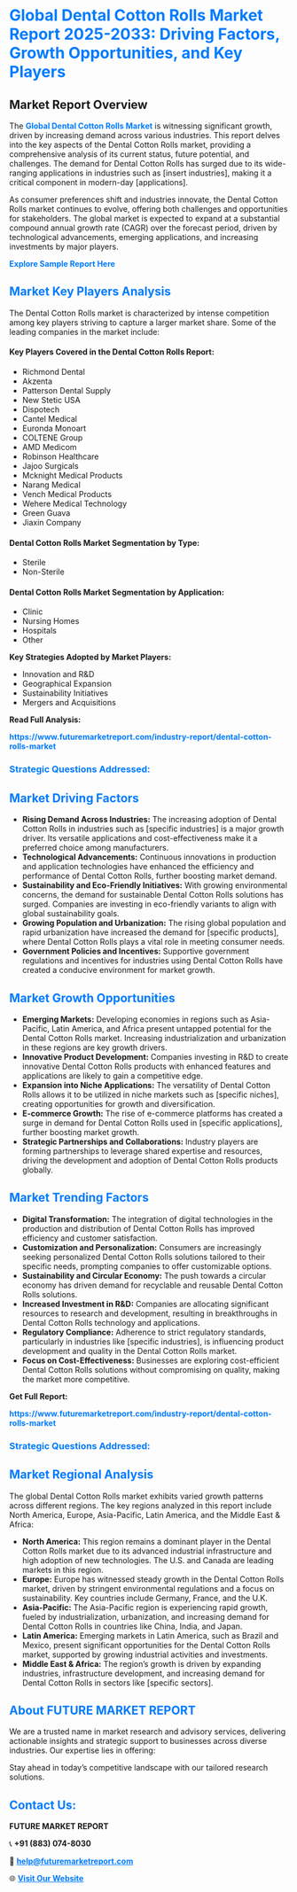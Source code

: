 <h1 style="color: #007BFF;">Global Dental Cotton Rolls Market Report 2025-2033: Driving Factors, Growth Opportunities, and Key Players</h1>

<section id="overview">
<h2>Market Report Overview</h2>
<p>The <a href="https://www.futuremarketreport.com/industry-report/dental-cotton-rolls-market" style="color: #007BFF; text-decoration: none;"><strong>Global Dental Cotton Rolls Market</strong></a> is witnessing significant growth, driven by increasing demand across various industries. This report delves into the key aspects of the Dental Cotton Rolls market, providing a comprehensive analysis of its current status, future potential, and challenges. The demand for Dental Cotton Rolls has surged due to its wide-ranging applications in industries such as [insert industries], making it a critical component in modern-day [applications].</p>
<p>As consumer preferences shift and industries innovate, the Dental Cotton Rolls market continues to evolve, offering both challenges and opportunities for stakeholders. The global market is expected to expand at a substantial compound annual growth rate (CAGR) over the forecast period, driven by technological advancements, emerging applications, and increasing investments by major players.</p>
</section>

<section id="overview">
<p><a href="https://www.futuremarketreport.com/request-sample/reportId=78576" style="color: #007BFF; text-decoration: none;"><strong>Explore Sample Report Here</strong></a></p>
</section>

<section id="key-players">
<h2 style="color: #007BFF;">Market Key Players Analysis</h2>
<p>The Dental Cotton Rolls market is characterized by intense competition among key players striving to capture a larger market share. Some of the leading companies in the market include:</p>
<h4>Key Players Covered in the Dental Cotton Rolls Report:</h4>
<ul><li>Richmond Dental</li><li>Akzenta</li><li>Patterson Dental Supply</li><li>New Stetic USA</li><li>Dispotech</li><li>Cantel Medical</li><li>Euronda Monoart</li><li>COLTENE Group</li><li>AMD Medicom</li><li>Robinson Healthcare</li><li>Jajoo Surgicals</li><li>Mcknight Medical Products</li><li>Narang Medical</li><li>Vench Medical Products</li><li>Wehere Medical Technology</li><li>Green Guava</li><li>Jiaxin Company</li></ul>
<h4>Dental Cotton Rolls Market Segmentation by Type:</h4>
<ul><li>Sterile</li><li>Non-Sterile</li></ul>

<h4>Dental Cotton Rolls Market Segmentation by Application:</h4>
<ul><li>Clinic</li><li>Nursing Homes</li><li>Hospitals</li><li>Other</li></ul>
<p><strong>Key Strategies Adopted by Market Players:</strong></p>
<ul>
<li>Innovation and R&D</li>
<li>Geographical Expansion</li>
<li>Sustainability Initiatives</li>
<li>Mergers and Acquisitions</li>
</ul>
</section>

<section>
<p><strong>Read Full Analysis: </strong></p><a href="https://www.futuremarketreport.com/industry-report/dental-cotton-rolls-market" style="color: #007BFF; text-decoration: none;"><strong>https://www.futuremarketreport.com/industry-report/dental-cotton-rolls-market</strong></a>
<h3 style="color: #007BFF;">Strategic Questions Addressed:</h3>
</section>

<section id="driving-factors">
<h2 style="color: #007BFF;">Market Driving Factors</h2>
<ul>
<li><strong>Rising Demand Across Industries:</strong> The increasing adoption of Dental Cotton Rolls in industries such as [specific industries] is a major growth driver. Its versatile applications and cost-effectiveness make it a preferred choice among manufacturers.</li>
<li><strong>Technological Advancements:</strong> Continuous innovations in production and application technologies have enhanced the efficiency and performance of Dental Cotton Rolls, further boosting market demand.</li>
<li><strong>Sustainability and Eco-Friendly Initiatives:</strong> With growing environmental concerns, the demand for sustainable Dental Cotton Rolls solutions has surged. Companies are investing in eco-friendly variants to align with global sustainability goals.</li>
<li><strong>Growing Population and Urbanization:</strong> The rising global population and rapid urbanization have increased the demand for [specific products], where Dental Cotton Rolls plays a vital role in meeting consumer needs.</li>
<li><strong>Government Policies and Incentives:</strong> Supportive government regulations and incentives for industries using Dental Cotton Rolls have created a conducive environment for market growth.</li>
</ul>
</section>

<section id="growth-opportunities">
<h2 style="color: #007BFF;">Market Growth Opportunities</h2>
<ul>
<li><strong>Emerging Markets:</strong> Developing economies in regions such as Asia-Pacific, Latin America, and Africa present untapped potential for the Dental Cotton Rolls market. Increasing industrialization and urbanization in these regions are key growth drivers.</li>
<li><strong>Innovative Product Development:</strong> Companies investing in R&D to create innovative Dental Cotton Rolls products with enhanced features and applications are likely to gain a competitive edge.</li>
<li><strong>Expansion into Niche Applications:</strong> The versatility of Dental Cotton Rolls allows it to be utilized in niche markets such as [specific niches], creating opportunities for growth and diversification.</li>
<li><strong>E-commerce Growth:</strong> The rise of e-commerce platforms has created a surge in demand for Dental Cotton Rolls used in [specific applications], further boosting market growth.</li>
<li><strong>Strategic Partnerships and Collaborations:</strong> Industry players are forming partnerships to leverage shared expertise and resources, driving the development and adoption of Dental Cotton Rolls products globally.</li>
</ul>
</section>

<section id="trending-factors">
<h2 style="color: #007BFF;">Market Trending Factors</h2>
<ul>
<li><strong>Digital Transformation:</strong> The integration of digital technologies in the production and distribution of Dental Cotton Rolls has improved efficiency and customer satisfaction.</li>
<li><strong>Customization and Personalization:</strong> Consumers are increasingly seeking personalized Dental Cotton Rolls solutions tailored to their specific needs, prompting companies to offer customizable options.</li>
<li><strong>Sustainability and Circular Economy:</strong> The push towards a circular economy has driven demand for recyclable and reusable Dental Cotton Rolls solutions.</li>
<li><strong>Increased Investment in R&D:</strong> Companies are allocating significant resources to research and development, resulting in breakthroughs in Dental Cotton Rolls technology and applications.</li>
<li><strong>Regulatory Compliance:</strong> Adherence to strict regulatory standards, particularly in industries like [specific industries], is influencing product development and quality in the Dental Cotton Rolls market.</li>
<li><strong>Focus on Cost-Effectiveness:</strong> Businesses are exploring cost-efficient Dental Cotton Rolls solutions without compromising on quality, making the market more competitive.</li>
</ul>
</section>

<section>
<p><strong>Get Full Report: </strong></p><a href="https://www.futuremarketreport.com/industry-report/dental-cotton-rolls-market" style="color: #007BFF; text-decoration: none;"><strong>https://www.futuremarketreport.com/industry-report/dental-cotton-rolls-market</strong></a>
<h3 style="color: #007BFF;">Strategic Questions Addressed:</h3>
</section>


<section id="regional-analysis">
<h2 style="color: #007BFF;">Market Regional Analysis</h2>
<p>The global Dental Cotton Rolls market exhibits varied growth patterns across different regions. The key regions analyzed in this report include North America, Europe, Asia-Pacific, Latin America, and the Middle East & Africa:</p>
<ul>
<li><strong>North America:</strong> This region remains a dominant player in the Dental Cotton Rolls market due to its advanced industrial infrastructure and high adoption of new technologies. The U.S. and Canada are leading markets in this region.</li>
<li><strong>Europe:</strong> Europe has witnessed steady growth in the Dental Cotton Rolls market, driven by stringent environmental regulations and a focus on sustainability. Key countries include Germany, France, and the U.K.</li>
<li><strong>Asia-Pacific:</strong> The Asia-Pacific region is experiencing rapid growth, fueled by industrialization, urbanization, and increasing demand for Dental Cotton Rolls in countries like China, India, and Japan.</li>
<li><strong>Latin America:</strong> Emerging markets in Latin America, such as Brazil and Mexico, present significant opportunities for the Dental Cotton Rolls market, supported by growing industrial activities and investments.</li>
<li><strong>Middle East & Africa:</strong> The region’s growth is driven by expanding industries, infrastructure development, and increasing demand for Dental Cotton Rolls in sectors like [specific sectors].</li>
</ul>
</section>

<footer>
<h2 style="color: #007BFF;">About FUTURE MARKET REPORT</h2>
<p>We are a trusted name in market research and advisory services, delivering actionable insights and strategic support to businesses across diverse industries. Our expertise lies in offering:</p>

<p>Stay ahead in today’s competitive landscape with our tailored research solutions.</p>

<h2 style="color: #007BFF;">Contact Us:</h2>
<p><strong>FUTURE MARKET REPORT</strong></p>
<p>📞 <strong>+91 (883) 074-8030</strong></p>
<p>📧 <strong><a href="mailto:help@futuremarketreport.com" style="color: #007BFF;">help@futuremarketreport.com</a></strong></p>
<p>🌐 <strong><a href="https://www.futuremarketreport.com/" style="color: #007BFF;">Visit Our Website</a></strong></p>
</footer>